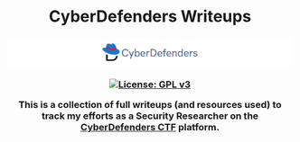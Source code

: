<h1 align="center"> CyberDefenders Writeups </h1>
<h3 align="center">

![](Images/CyberDefenders.png)
  
[![License: GPL v3](https://img.shields.io/badge/License-GPLv3-blue.svg)](https://www.gnu.org/licenses/gpl-3.0)

 This is a collection of full writeups (and resources used) to track my efforts as a Security Researcher on the [CyberDefenders CTF](https://cyberdefenders.org) platform.
